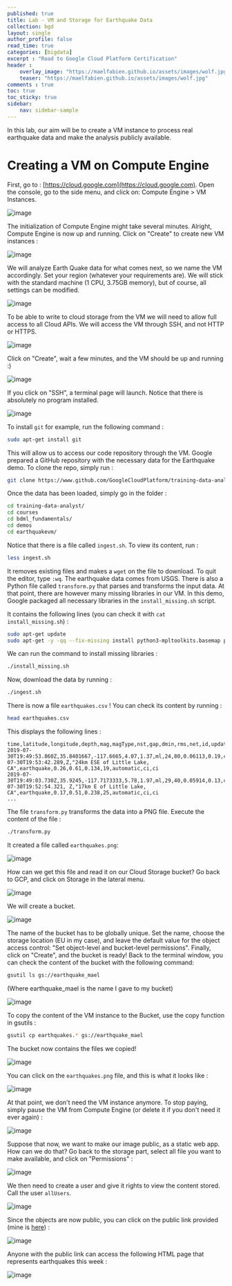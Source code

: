 ```yaml
---
published: true
title: Lab - VM and Storage for Earthquake Data
collection: bgd
layout: single
author_profile: false
read_time: true
categories: [bigdata]
excerpt : "Road to Google Cloud Platform Certification"
header :
    overlay_image: "https://maelfabien.github.io/assets/images/wolf.jpg"
    teaser: "https://maelfabien.github.io/assets/images/wolf.jpg"
comments : true
toc: true
toc_sticky: true
sidebar:
    nav: sidebar-sample
---
```


In this lab, our aim will be to create a VM instance to process real earthquake data and make the analysis publicly available.

# Creating a VM on Compute Engine

First, go to : [https://cloud.google.com](https://cloud.google.com). Open the console, go to the side menu, and click on: Compute Engine > VM Instances.

![image](https://maelfabien.github.io/assets/images/gcp_6.png)

The initialization of Compute Engine might take several minutes. Alright, Compute Engine is now up and running. Click on "Create" to create new VM instances :

![image](https://maelfabien.github.io/assets/images/gcp_7.png)

We will analyze Earth Quake data for what comes next, so we name the VM accordingly. Set your region (whatever your requirements are). We will stick with the standard machine (1 CPU, 3.75GB memory), but of course, all settings can be modified. 

![image](https://maelfabien.github.io/assets/images/gcp_8.png)

To be able to write to cloud storage from the VM we will need to allow full access to all Cloud APIs. We will access the VM through SSH, and not HTTP or HTTPS.

![image](https://maelfabien.github.io/assets/images/gcp_9.png)

Click on "Create", wait a few minutes, and the VM should be up and running :)

![image](https://maelfabien.github.io/assets/images/gcp_10.png)

If you click on "SSH", a terminal page will launch. Notice that there is absolutely no program installed.

![image](https://maelfabien.github.io/assets/images/gcp_11.png)

To install `git` for example, run the following command :

```bash
sudo apt-get install git
```

This will allow us to access our code repository through the VM. Google prepared a GitHub repository with the necessary data for the Earthquake demo. To clone the repo, simply run :

```bash
git clone https://www.github.com/GoogleCloudPlatform/training-data-analyst
```

Once the data has been loaded, simply go in the folder :

```bash
cd training-data-analyst/
cd courses
cd bdml_fundamentals/
cd demos
cd earthquakevm/
```

Notice that there is a file called  `ingest.sh`. To view its content, run : 

```bash
less ingest.sh
```

It removes existing files and makes a `wget` on the file to download. To quit the editor, type `:wq`. The earthquake data comes from USGS. There is also a Python file called `transform.py` that parses and transforms the input data. At that point, there are however many missing libraries in our VM. In this demo, Google packaged all necessary libraries in the `install_missing.sh` script. 

It contains the following lines (you can check it with `cat install_missing.sh`) :

```bash
sudo apt-get update
sudo apt-get -y -qq --fix-missing install python3-mpltoolkits.basemap python3-numpy python3-matplotlib python3-requests
```

We can run the command to install missing libraries : 

```bash
./install_missing.sh
```

Now, download the data by running : 

```bash
./ingest.sh 
```

There is now a file `earthquakes.csv` ! You can check its content by running :

```bash
head earthquakes.csv
```

This displays the following lines :

```
time,latitude,longitude,depth,mag,magType,nst,gap,dmin,rms,net,id,updated,place,type,horizontalError,depthError,mag,Error,magNst,status,locationSource,magSource
2019-07-30T19:49:53.860Z,35.8401667,-117.6665,4.07,1.37,ml,24,80,0.06113,0.19,ci,ci38673143,2019-07-30T19:53:42.289,Z,"24km ESE of Little Lake, CA",earthquake,0.26,0.61,0.134,19,automatic,ci,ci
2019-07-30T19:49:03.730Z,35.9245,-117.7173333,5.78,1.97,ml,29,40,0.05914,0.13,ci,ci38673135,2019-07-30T19:52:54.321, Z,"17km E of Little Lake, CA",earthquake,0.17,0.51,0.238,25,automatic,ci,ci
...
```

The file `transform.py` transforms the data into a PNG file. Execute the content of the file :


```bash
./transform.py
```

It created a file called `earthquakes.png`:

![image](https://maelfabien.github.io/assets/images/gcp_12.png)

How can we get this file and read it on our Cloud Storage bucket? Go back to GCP, and click on Storage in the lateral menu. 

![image](https://maelfabien.github.io/assets/images/gcp_13.png)

We will create a bucket.

![image](https://maelfabien.github.io/assets/images/gcp_14.png)

The name of the bucket has to be globally unique. Set the name, choose the storage location (EU in my case), and leave the default value for the object access control: "Set object-level and bucket-level permissions". Finally, click on "Create", and the bucket is ready! Back to the terminal window, you can check the content of the bucket with the following command:

```bash
gsutil ls gs://earthquake_mael
```

(Where earthquake_mael is the name I gave to my bucket)

![image](https://maelfabien.github.io/assets/images/gcp_15.png)

To copy the content of the VM instance to the Bucket, use the copy function in gsutils :

```bash
gsutil cp earthquakes.* gs://earthquake_mael
```

The bucket now contains the files we copied!

![image](https://maelfabien.github.io/assets/images/gcp_16.png)

You can click on the `earthquakes.png` file, and this is what it looks like :

![image](https://maelfabien.github.io/assets/images/earthquakes.png)

At that point, we don't need the VM instance anymore. To stop paying, simply pause the VM from Compute Engine (or delete it if you don't need it ever again) :

![image](https://maelfabien.github.io/assets/images/gcp_17.png)

Suppose that now, we want to make our image public, as a static web app. How can we do that? Go back to the storage part, select all file you want to make available, and click on "Permissions" :

![image](https://maelfabien.github.io/assets/images/gcp_18.png)

We then need to create a user and give it rights to view the content stored. Call the user `allUsers`.

![image](https://maelfabien.github.io/assets/images/gcp_19.png)

Since the objects are now public, you can click on the public link provided (mine is [here](https://storage.googleapis.com/earthquake_mael/earthquakes.htm)) :

![image](https://maelfabien.github.io/assets/images/gcp_20.png)

Anyone with the public link can access the following HTML page that represents earthquakes this week :

![image](https://maelfabien.github.io/assets/images/gcp_21.png)
